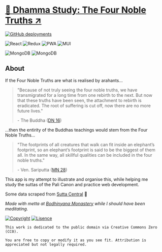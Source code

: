 # [🔢 Dhamma Study: The Four Noble Truths ↗️](https://dhamma.study)

[![GitHub deployments](https://img.shields.io/github/deployments/benmneb/four-noble-truths/production?label=vercel&logo=vercel&logoColor=white&style=for-the-badge)](https://vercel.com/benmneb/four-noble-truths/deployments)

![React](https://img.shields.io/badge/react-%2320232a.svg?style=for-the-badge&logo=react&logoColor=%2361DAFB) ![Redux](https://img.shields.io/badge/redux-%23593d88.svg?style=for-the-badge&logo=redux&logoColor=white) ![PWA](https://img.shields.io/badge/PWA-yellow?style=for-the-badge&logo=pwa) ![MUI](https://img.shields.io/badge/MUI-%230081CB.svg?style=for-the-badge&logo=mui&logoColor=white)

![MongoDB](https://img.shields.io/badge/express-111111.svg?style=for-the-badge&logo=express) ![MongoDB](https://img.shields.io/badge/MongoDB-%234ea94b.svg?style=for-the-badge&logo=mongodb&logoColor=white)

## About

If the Four Noble Truths are what is realised by arahants...

> "Because of not truly seeing the four noble truths, we have transmigrated for a long time from one rebirth to the next. But now that these truths have been seen, the attachment to rebirth is eradicated. The root of suffering is cut off, now there are no more future lives."
>
> \- The Buddha ([DN 16](https://suttacentral.net/dn16/en/sujato))

...then the entirity of the Buddhas teachings would stem from the Four Noble Truths...

> "The footprints of all creatures that walk can fit inside an elephant’s footprint, so an elephant’s footprint is said to be the biggest of them all. In the same way, all skillful qualities can be included in the four noble truths."
>
> \- Ven. Sariputta ([MN 28](https://suttacentral.net/mn28/en/sujato))

This app is my attempt to illustrate and organise this, while helping me study the suttas of the Pali Canon and practice web development.

Some data scraped from [Sutta Central](https://suttacentral.net/) 🙏

_Made with metta at [Bodhinyana Monastery](https://bswa.org/location/bodhinyana-monastery/) while I should have been meditating._

[![Copyright](https://img.shields.io/badge/no%20copyright-benmneb-important?style=for-the-badge)](https://github.com/benmneb) [![Lisence](https://img.shields.io/badge/license-CC0%201.0-informational?style=for-the-badge)](https://creativecommons.org/publicdomain/zero/1.0/)

    This work is dedicated to the public domain via Creative Commons Zero (CC0).

    You are free to copy or modify it as you see fit. Attribution is appreciated but not legally required.
